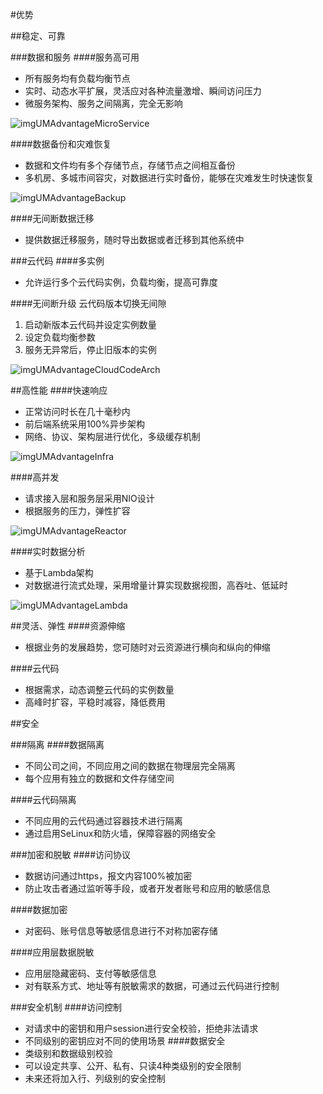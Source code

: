 #优势

##稳定、可靠

###数据和服务
####服务高可用
 - 所有服务均有负载均衡节点
 - 实时、动态水平扩展，灵活应对各种流量激增、瞬间访问压力
 - 微服务架构、服务之间隔离，完全无影响
 
![imgUMAdvantageMicroService](../../../images/imgUMAdvantageMicroService.png)

####数据备份和灾难恢复
 - 数据和文件均有多个存储节点，存储节点之间相互备份
 - 多机房、多城市间容灾，对数据进行实时备份，能够在灾难发生时快速恢复

 ![imgUMAdvantageBackup](../../../images/imgUMAdvantageBackup.png)

####无间断数据迁移
 - 提供数据迁移服务，随时导出数据或者迁移到其他系统中

###云代码
####多实例
 - 允许运行多个云代码实例，负载均衡，提高可靠度

####无间断升级
云代码版本切换无间隙
 1. 启动新版本云代码并设定实例数量
 2. 设定负载均衡参数
 3. 服务无异常后，停止旧版本的实例
 
 ![imgUMAdvantageCloudCodeArch](../../../images/imgUMAdvantageCloudCodeArch.png)

##高性能
####快速响应
 - 正常访问时长在几十毫秒内
 - 前后端系统采用100%异步架构
 - 网络、协议、架构层进行优化，多级缓存机制
 
 ![imgUMAdvantageInfra](../../../images/imgUMAdvantageInfra.png)

####高并发
 - 请求接入层和服务层采用NIO设计
 - 根据服务的压力，弹性扩容
 
 ![imgUMAdvantageReactor](../../../images/imgUMAdvantageReactor.png)

####实时数据分析
 - 基于Lambda架构
 - 对数据进行流式处理，采用增量计算实现数据视图，高吞吐、低延时
 
 ![imgUMAdvantageLambda](../../../images/imgUMAdvantageLambda.png)

##灵活、弹性
####资源伸缩
 - 根据业务的发展趋势，您可随时对云资源进行横向和纵向的伸缩

####云代码
 - 根据需求，动态调整云代码的实例数量
 - 高峰时扩容，平稳时减容，降低费用

##安全

###隔离
####数据隔离
 - 不同公司之间，不同应用之间的数据在物理层完全隔离
 - 每个应用有独立的数据和文件存储空间

####云代码隔离
 - 不同应用的云代码通过容器技术进行隔离
 - 通过启用SeLinux和防火墙，保障容器的网络安全

###加密和脱敏
####访问协议
 - 数据访问通过https，报文内容100%被加密
 - 防止攻击者通过监听等手段，或者开发者账号和应用的敏感信息

####数据加密
 - 对密码、账号信息等敏感信息进行不对称加密存储

####应用层数据脱敏
 - 应用层隐藏密码、支付等敏感信息
 - 对有联系方式、地址等有脱敏需求的数据，可通过云代码进行控制


###安全机制
####访问控制
 - 对请求中的密钥和用户session进行安全校验，拒绝非法请求
 - 不同级别的密钥应对不同的使用场景
####数据安全
 - 类级别和数据级别校验
 - 可以设定共享、公开、私有、只读4种类级别的安全限制
 - 未来还将加入行、列级别的安全控制



